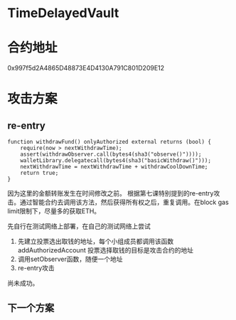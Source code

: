 # TimeDelayedVault
# 合约地址
0x997f5d2A4865D48873E4D4130A791C801D209E12

# 攻击方案
## re-entry
    function withdrawFund() onlyAuthorized external returns (bool) {
        require(now > nextWithdrawTime);
        assert(withdrawObserver.call(bytes4(sha3("observe()"))));
        walletLibrary.delegatecall(bytes4(sha3("basicWithdraw()")));
        nextWithdrawTime = nextWithdrawTime + withdrawCoolDownTime;
        return true;
    }
因为这里的金额转账发生在时间修改之前。
根据第七课特别提到的re-entry攻击。通过智能合约去调用该方法，然后获得所有权之后，重复调用。在block gas limit限制下，尽量多的获取ETH。

先自行在测试网络上部署，在自己的测试网络上尝试
1. 先建立投票选出取钱的地址，每个小组成员都调用该函数
addAuthorizedAccount
投票选择取钱的目标是攻击合约的地址
2. 调用setObserver函数，随便一个地址
3. re-entry攻击

尚未成功。

## 下一个方案
